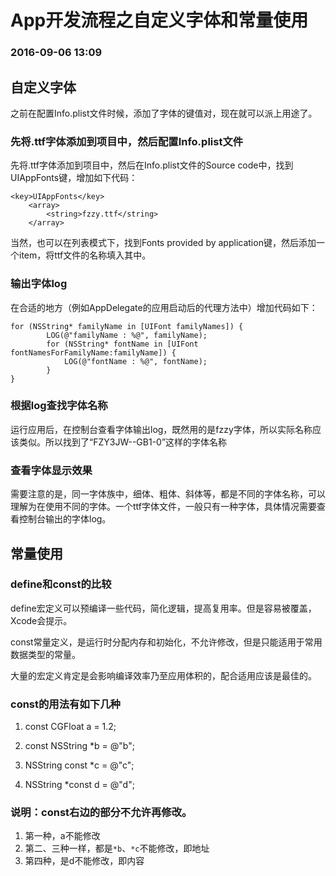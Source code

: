 # App开发流程之自定义字体和常量使用

### 2016-09-06 13:09

## 自定义字体

之前在配置Info.plist文件时候，添加了字体的键值对，现在就可以派上用途了。

### 先将.ttf字体添加到项目中，然后配置Info.plist文件

先将.ttf字体添加到项目中，然后在Info.plist文件的Source code中，找到UIAppFonts键，增加如下代码：

```
<key>UIAppFonts</key>
    <array>
        <string>fzzy.ttf</string>
    </array>
```

当然，也可以在列表模式下，找到Fonts provided by application键，然后添加一个item，将ttf文件的名称填入其中。

### 输出字体log

在合适的地方（例如AppDelegate的应用启动后的代理方法中）增加代码如下：

```
for (NSString* familyName in [UIFont familyNames]) {
        LOG(@"familyName : %@", familyName);
        for (NSString* fontName in [UIFont fontNamesForFamilyName:familyName]) {
            LOG(@"fontName : %@", fontName);
        }
}
```

### 根据log查找字体名称

运行应用后，在控制台查看字体输出log，既然用的是fzzy字体，所以实际名称应该类似。所以找到了“FZY3JW--GB1-0”这样的字体名称

### 查看字体显示效果

需要注意的是，同一字体族中，细体、粗体、斜体等，都是不同的字体名称，可以理解为在使用不同的字体。一个ttf字体文件，一般只有一种字体，具体情况需要查看控制台输出的字体log。

## 常量使用

### define和const的比较

define宏定义可以预编译一些代码，简化逻辑，提高复用率。但是容易被覆盖，Xcode会提示。

const常量定义，是运行时分配内存和初始化，不允许修改，但是只能适用于常用数据类型的常量。

大量的宏定义肯定是会影响编译效率乃至应用体积的，配合适用应该是最佳的。

### const的用法有如下几种

1. const CGFloat a = 1.2;

2. const NSString *b = @"b";

3. NSString const *c = @"c";

4. NSString *const d = @"d";

### 说明：const右边的部分不允许再修改。

1. 第一种，a不能修改
2. 第二、三种一样，都是```*b```、```*c```不能修改，即地址
3. 第四种，是d不能修改，即内容